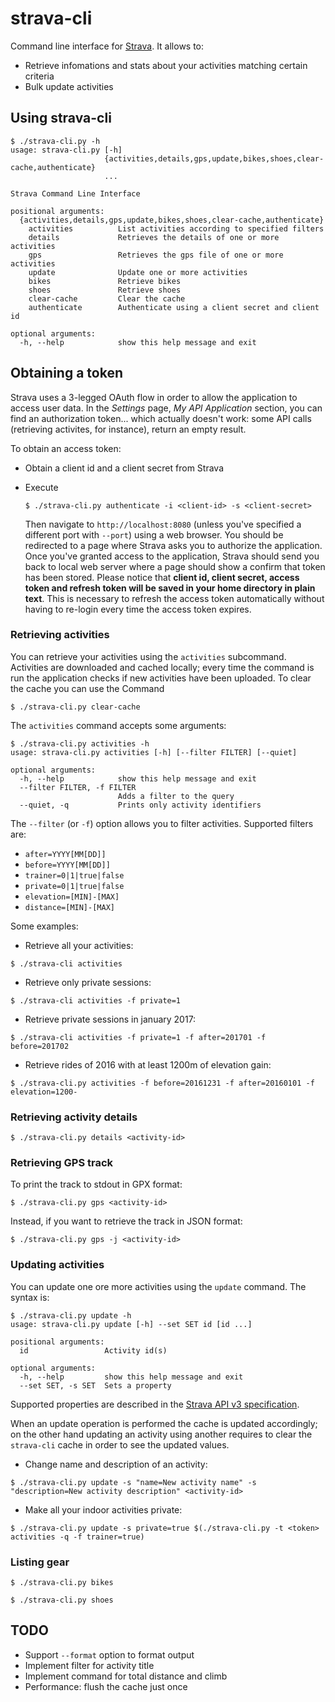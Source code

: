 # strava-cli

Command line interface for [Strava](http://www.strava.com). It allows to:

* Retrieve infomations and stats about your activities matching certain criteria
* Bulk update activities

## Using strava-cli

```
$ ./strava-cli.py -h
usage: strava-cli.py [-h]
                     {activities,details,gps,update,bikes,shoes,clear-cache,authenticate}
                     ...

Strava Command Line Interface

positional arguments:
  {activities,details,gps,update,bikes,shoes,clear-cache,authenticate}
    activities          List activities according to specified filters
    details             Retrieves the details of one or more activities
    gps                 Retrieves the gps file of one or more activities
    update              Update one or more activities
    bikes               Retrieve bikes
    shoes               Retrieve shoes
    clear-cache         Clear the cache
    authenticate        Authenticate using a client secret and client id

optional arguments:
  -h, --help            show this help message and exit
```

## Obtaining a token

Strava uses a 3-legged OAuth flow in order to allow the application to access user data. In the *Settings* page, *My API Application* section, you can find an authorization token... which actually doesn't work: some API calls (retrieving activites, for instance), return an empty result.

To obtain an access token:

* Obtain a client id and a client secret from Strava
* Execute

  ```
  $ ./strava-cli.py authenticate -i <client-id> -s <client-secret>
  ```
  Then navigate to `http://localhost:8080` (unless you've specified a different port with `--port`) using a web browser. You should be redirected to a page where Strava asks you to authorize the application. Once you've granted access to the application, Strava should send you back to local web server where a page should show a confirm that token has been stored.
  Please notice that **client id, client secret, access token and refresh token will be saved in your home directory in plain text**. This is necessary to refresh the access token automatically without having to re-login every time the access token expires.

### Retrieving activities

You can retrieve your activities using the `activities` subcommand. Activities are downloaded and cached locally; every time the command is run the application checks if new activities have been uploaded. To clear the cache you can use the Command

```
$ ./strava-cli.py clear-cache
```

The `activities` command accepts some arguments:

```
$ ./strava-cli.py activities -h
usage: strava-cli.py activities [-h] [--filter FILTER] [--quiet]

optional arguments:
  -h, --help            show this help message and exit
  --filter FILTER, -f FILTER
                        Adds a filter to the query
  --quiet, -q           Prints only activity identifiers
```

The `--filter` (or `-f`) option allows you to filter activities. Supported filters are:

* `after=YYYY[MM[DD]]`
* `before=YYYY[MM[DD]]`
* `trainer=0|1|true|false`
* `private=0|1|true|false`
* `elevation=[MIN]-[MAX]`
* `distance=[MIN]-[MAX]`

Some examples:

* Retrieve all your activities:

```
$ ./strava-cli activities
```

* Retrieve only private sessions:

```
$ ./strava-cli activities -f private=1
```

* Retrieve private sessions in january 2017:

```
$ ./strava-cli activities -f private=1 -f after=201701 -f before=201702
```

* Retrieve rides of 2016 with at least 1200m of elevation gain:

```
$ ./strava-cli.py activities -f before=20161231 -f after=20160101 -f  elevation=1200-

```

### Retrieving activity details

```
$ ./strava-cli.py details <activity-id>
```

### Retrieving GPS track

To print the track to stdout in GPX format:

```
$ ./strava-cli.py gps <activity-id>
```

Instead, if you want to retrieve the track in JSON format:

```
$ ./strava-cli.py gps -j <activity-id>
```

### Updating activities

You can update one ore more activities using the `update` command. The syntax is:

```
$ ./strava-cli.py update -h
usage: strava-cli.py update [-h] --set SET id [id ...]

positional arguments:
  id                 Activity id(s)

optional arguments:
  -h, --help         show this help message and exit
  --set SET, -s SET  Sets a property
```

Supported properties are described in the [Strava API v3 specification](https://strava.github.io/api/v3/activities/#put-updates).

When an update operation is performed the cache is updated accordingly; on the other hand updating an activity using another requires to clear the `strava-cli` cache in order to see the updated values.

* Change name and description of an activity:

```
$ ./strava-cli.py update -s "name=New activity name" -s "description=New activity description" <activity-id>
```

* Make all your indoor activities private:

```
$ ./strava-cli.py update -s private=true $(./strava-cli.py -t <token> activities -q -f trainer=true)
```

### Listing gear

```
$ ./strava-cli.py bikes
```

```
$ ./strava-cli.py shoes
```

## TODO

* Support `--format` option to format output
* Implement filter for activity title
* Implement command for total distance and climb
* Performance: flush the cache just once
